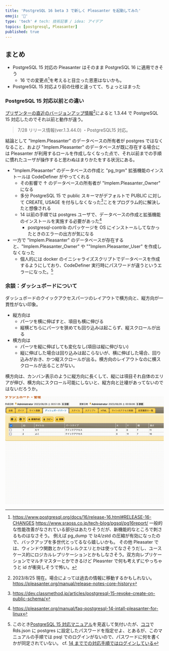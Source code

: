 ```yaml
---
title: 'PostgreSQL 16 beta 3 で新しく Pleasanter を起動してみた'
emoji: '🌊'
type: 'tech' # tech: 技術記事 / idea: アイデア
topics: [postgresql, Pleasanter]
published: true
---
```


## まとめ

- PostgreSQL 15 対応の Pleasanter はそのまま PostgreSQL 16 に適用できそう
  - 16 での変更点[^1]を考えると目立った恩恵はないかも。
- PostgreSQL 15 対応より前の仕様と違ってて、ちょっとはまった

### PostgreSQL 15 対応以前との違い

[プリザンターの直近のバージョンアップ情報](https://pleasanter.org/manual/release-notes-core)[^2]によると 1.3.44 で PostgreSQL 15 対応したのでそれ以前と動作が違う。

> 7/28 リリース情報(ver.1.3.44.0)
> ・PostgreSQL15 対応。

結論として "Implem.Pleasanter" のデータベースの所有者が postgres ではなくなること、および "Implem.Pleasanter" のデータベースが既に存在する場合には Pleasanter が利用するロールを作成しなくなった点で、それ以前までの手順に慣れたユーザが操作すると思わぬはまりかたをする状況にある。

- "Implem.Pleasanter" のデータベースの作成と "pg_trgm" 拡張機能のインストールは CodeDefiner がやってくれる
  - その影響で ↑ のデータベースの所有者が "Implem.Pleasanter_Owner" になる
  - 多分 PostgreSQL 15 で public スキーマがデフォルトで PUBLIC に対して CREATE, USAGE を付与しなくなった[^3]ことをプログラム的に解決したと想像される
  - 14 以前の手順では postgres ユーザで、データベースの作成と拡張機能のインストールを実施する必要があった[^4]
    - postgresql-contrib のパッケージを OS にインストールしてなかったときのエラーの出方が気になる
- 一方で "Implem.Pleasanter" のデータベースが存在すると、"Implem.Pleasanter_Owner" や ""Implem.Pleasanter_User" を作成しなくなった
  - 個人的には docker のイニシャライズスクリプトでデータベースを作成するようにしており、CodeDefiner 実行時にパスワードが違うというエラーになった。[^5]

### 余談：ダッシュボードについて

ダッシュボードのクイックアクセスパーツのレイアウトで横方向と、縦方向が一貫性がない印象。

- 縦方向は
  - パーツを横に伸ばすと、項目も横に伸びる
  - 縦横どちらにパーツを狭めても回り込みは起こらず、縦スクロールが出る
- 横方向は
  - パーツを縦に伸ばしても変化なし(項目は縦に伸びない)
  - 縦に伸ばした場合は回り込みは起こらないが、横に伸ばした場合、回り込みがおき、かつ縦スクロールが出る。横方向のレイアウトなのに横スクロールが出ることがない。

横方向は、カンバン表示のように縦方向に長くして、縦には項目それ自体のエリアが伸び、横方向にスクロール可能にしないと、縦方向と辻褄があってないのではないだろうか。

![dashboard](/images/dc6baaeee75576.gif)

[^1]:
    https://www.postgresql.org/docs/16/release-16.html#RELEASE-16-CHANGES
    https://www.sraoss.co.jp/tech-blog/pgsql/pg16report/
    一般的な性能改善がなされている部分はあたりそうだが、新機能的なところで刺さるものはなさそう。
    例えば pg_dump で lz4/zstd の圧縮が有効になったので、バックアップを多世代とってるなら嬉しいかも。
    その他 Pleasater では、ウィンドウ関数とかパラレルクエリとかは使ってなさそうだし、ユースケース的にロジカルレプリケーションとかもしなさそう。双方向レプリケーションでマルチマスターとかできるけど Pleasnter で何も考えずにやっちゃうと id が衝突しそうで怖い。

[^2]:
    2023/8/25 現在。場合によっては過去の情報に移動するかもしれない。
    https://pleasanter.org/manual/release-notes-core-history

[^3]: https://dev.classmethod.jp/articles/postgresql-15-revoke-create-on-public-schema/
[^4]: https://pleasanter.org/manual/faq-postgresql-14-intall-pleasanter-for-linux
[^5]:
    このとき[PostgreSQL 15 対応マニュアル](https://pleasanter.org/manual/getting-started-pleasanter-ubuntu)を見返して気付いたが、[ココ](https://pleasanter.org/manual/getting-started-pleasanter-ubuntu#:~:text=UID%3Dpostgres%3BPWD%3D-,%3C%E8%A8%AD%E5%AE%9A%E3%81%97%E3%81%9F%E3%83%91%E3%82%B9%E3%83%AF%E3%83%BC%E3%83%89%3E,-%22%2C%0A%20%20%20%20%22OwnerConnectionString)で Rds.json に postgres に設定したパスワードを指定せよ、とあるが、このマニュアルの手順では psql でのログインがないので、パスワードに何を書くかが同定されていない。
    cf. [14 まででの対応手順ではログインしている](https://pleasanter.org/manual/faq-postgresql-14-intall-pleasanter-for-linux#:~:text=PostgreSQL%E7%AE%A1%E7%90%86%E7%94%A8,COPY%20CODE)
